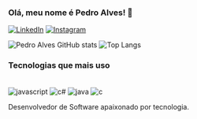 ### Olá, meu nome é Pedro Alves! 👋
[![LinkedIn](https://img.shields.io/badge/LinkedIn-0077B5?style=for-the-badge&logo=linkedin&logoColor=white)](https://www.linkedin.com/in/pedro-alves-dev/)
[![Instagram](https://img.shields.io/badge/Instagram-E4405F?style=for-the-badge&logo=instagram&logoColor=white)](https://www.instagram.com/dev.pedroalves/)

![Pedro Alves GitHub stats](https://github-readme-stats.vercel.app/api?username=pedroalvespro&show_icons=true&theme=dark)
![Top Langs](https://github-readme-stats.vercel.app/api/top-langs/?username=pedroalvespro&hide_progress=true)


### Tecnologias que mais uso 
<div style="display: inline_block"><br>
  <img align="center" alt="javascript" src="https://img.shields.io/badge/JavaScript-F7DF1E?style=for-the-badge&logo=javascript&logoColor=black" />
  <img align="center" alt="c#" src="https://img.shields.io/badge/C%23-239120?style=for-the-badge&logo=c-sharp&logoColor=white" />
  <img align="center" alt="java" src="https://img.shields.io/badge/Java-ED8B00?style=for-the-badge&logo=openjdk&logoColor=white" />
  <img align="center" alt="c" src="https://img.shields.io/badge/C-00599C?style=for-the-badge&logo=c&logoColor=white" />
</div>

Desenvolvedor de Software apaixonado por tecnologia.
